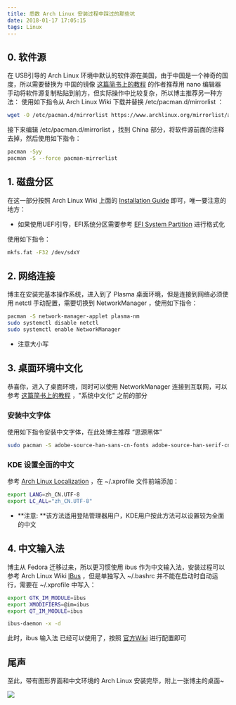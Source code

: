 ```yaml
---
title: 悉数 Arch Linux 安装过程中踩过的那些坑
date: 2018-01-17 17:05:15
tags: Linux
---
```


## 0. 软件源

在 USB引导的 Arch Linux 环境中默认的软件源在美国，由于中国是一个神奇的国度，所以需要替换为 中国的镜像  [这篇简书上的教程](https://www.jianshu.com/p/fe2165cc6af8) 的作者推荐用 nano 编辑器 手动将软件源复制粘贴到前方，但实际操作中比较复杂，所以博主推荐另一种方法：
使用如下指令从 Arch Linux Wiki 下载并替换 /etc/pacman.d/mirrorlist ：

``` bash
wget -O /etc/pacman.d/mirrorlist https://www.archlinux.org/mirrorlist/all/https/
```

接下来编辑 /etc/pacman.d/mirrorlist ，找到 China 部分，将软件源前面的注释去掉，然后使用如下指令：

``` bash
pacman -Syy
pacman -S --force pacman-mirrorlist
```

<!-- more -->

## 1. 磁盘分区

在这一部分按照 Arch Linux Wiki 上面的 [Installation Guide](https://wiki.archlinux.org/index.php/Installation_guide) 即可，唯一要注意的地方：

* 如果使用UEFI引导，EFI系统分区需要参考 [EFI System Partition](https://wiki.archlinux.org/index.php/EFI_System_Partition) 进行格式化

使用如下指令：

``` bash
mkfs.fat -F32 /dev/sdxY
```

## 2. 网络连接

博主在安装完基本操作系统，进入到了 Plasma 桌面环境，但是连接到网络必须使用 netctl 手动配置，需要切换到 NetworkManager ，使用如下指令：

``` bash
pacman -S network-manager-applet plasma-nm
sudo systemctl disable netctl
sudo systemctl enable NetworkManager 
```

* 注意大小写

## 3. 桌面环境中文化

恭喜你，进入了桌面环境，同时可以使用 NetworkManager 连接到互联网，可以参考 [这篇简书上的教程](https://www.jianshu.com/p/fe2165cc6af8) ，"系统中文化" 之前的部分

### 安装中文字体

使用如下指令安装中文字体，在此处博主推荐 “思源黑体”

``` bash
sudo pacman -S adobe-source-han-sans-cn-fonts adobe-source-han-serif-cn-fonts
```

### KDE 设置全面的中文

参考 [Arch Linux Localization](https://wiki.archlinux.org/index.php/Arch_Linux_Localization_(%E7%AE%80%E4%BD%93%E4%B8%AD%E6%96%87)) ，在 ~/.xprofile 文件前端添加：

``` bash
export LANG=zh_CN.UTF-8
export LC_ALL="zh_CN.UTF-8"
```

* **注意: **该方法适用登陆管理器用户，KDE用户按此方法可以设置较为全面的中文

## 4. 中文输入法

博主从 Fedora 迁移过来，所以更习惯使用 ibus 作为中文输入法，安装过程可以参考 Arch Linux Wiki [IBus](https://wiki.archlinux.org/index.php/IBus_(%E7%AE%80%E4%BD%93%E4%B8%AD%E6%96%87)) ，但是单独写入 ~/.bashrc 并不能在启动时自动运行，需要在 ~/.xprofile 中写入：

``` bash
export GTK_IM_MODULE=ibus
export XMODIFIERS=@im=ibus
export QT_IM_MODULE=ibus

ibus-daemon -x -d
```

此时，ibus 输入法 已经可以使用了，按照 [官方Wiki](https://wiki.archlinux.org/index.php/IBus_(%E7%AE%80%E4%BD%93%E4%B8%AD%E6%96%87)) 进行配置即可

## 尾声

至此，带有图形界面和中文环境的 Arch Linux 安装完毕，附上一张博主的桌面~

![](https://yiyangwang.us/2018-01-17/mistakes-in-arch-installation/0.jpg)
